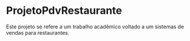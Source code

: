 # ProjetoPdvRestaurante
Este projeto se refere a um trabalho acadêmico voltado a um sistemas de vendas para restaurantes.
